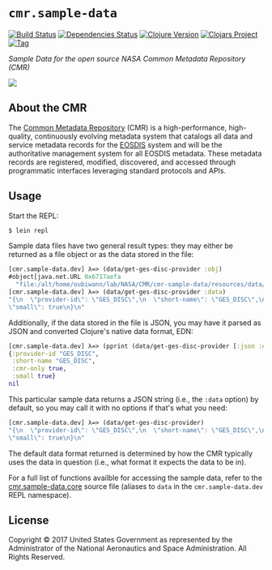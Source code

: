 # `cmr.sample-data`

[![Build Status][travis badge]][travis]
[![Dependencies Status][deps-badge]][deps]
[![Clojure Version][clojure-v]](project.clj)
[![Clojars Project][clojars-badge]][clojars]
[![Tag][tag-badge]][tag]


*Sample Data for the open source NASA Common Metadata Repository (CMR)*

[![][logo]][logo-large]


## About the CMR

The [Common Metadata Repository][cmr-project] (CMR) is a high-performance,
high-quality, continuously evolving metadata system that catalogs all data and
service metadata records for the [EOSDIS][eosdis] system and will be the
authoritative management system for all EOSDIS metadata. These metadata records
are registered, modified, discovered, and accessed through programmatic
interfaces leveraging standard protocols and APIs.


## Usage

Start the REPL:

```bash
$ lein repl
```

Sample data files have two general result types: they may either be returned
as a file object or as the data stored in the file:

```clj
[cmr.sample-data.dev] λ=> (data/get-ges-disc-provider :obj)
#object[java.net.URL 0x6717aefa
  "file:/alt/home/oubiwann/lab/NASA/CMR/cmr-sample-data/resources/data/providers/GES_DISC.json"]
[cmr.sample-data.dev] λ=> (data/get-ges-disc-provider :data)
"{\n  \"provider-id\": \"GES_DISC\",\n  \"short-name\": \"GES_DISC\",\n  \"cmr-only\": true,\n
\"small\": true\n}\n"
```

Additionally, if the data stored in the file is JSON, you may have it parsed
as JSON and converted Clojure's native data format, EDN:

```clj
[cmr.sample-data.dev] λ=> (pprint (data/get-ges-disc-provider [:json :edn]))
{:provider-id "GES_DISC",
 :short-name "GES_DISC",
 :cmr-only true,
 :small true}
nil
```

This particular sample data returns a JSON string (i.e., the `:data` option) by
default, so you may call it with no options if that's what you need:

```clj
[cmr.sample-data.dev] λ=> (data/get-ges-disc-provider)
"{\n  \"provider-id\": \"GES_DISC\",\n  \"short-name\": \"GES_DISC\",\n  \"cmr-only\": true,\n
\"small\": true\n}\n"
```

The default data format returned is determined by how the CMR typically uses
the data in question (i.e., what format it expects the data to be in).

For a full list of functions availble for accessing the sample data, refer to
the [cmr.sample-data.core](src/cmr/sample_data/core.clj) source file
(aliases to `data` in the `cmr.sample-data.dev` REPL namespace).


## License

Copyright © 2017 United States Government as represented by the Administrator of the National Aeronautics and Space Administration.
All Rights Reserved.


<!-- Named page links below: /-->

[logo]: resources/images/logo-250px.png
[logo-large]: resources/images/logo-2400px.png
[travis]: https://travis-ci.org/oubiwann/cmr-sample-data
[travis badge]: https://img.shields.io/travis/oubiwann/cmr-sample-data.svg
[deps]: http://jarkeeper.com/oubiwann/cmr-sample-data
[deps-badge]: http://jarkeeper.com/oubiwann/cmr-sample-data/status.svg
[tag-badge]: https://img.shields.io/github/tag/oubiwann/cmr-sample-data.svg
[tag]: https://github.com/oubiwann/cmr-sample-data/tags
[clojure-v]: https://img.shields.io/badge/clojure-1.8.0-blue.svg
[jdk-v]: https://img.shields.io/badge/jdk-1.7+-blue.svg
[clojars]: https://clojars.org/gov.nasa.earthdata/cmr-sample-data
[clojars-badge]: https://img.shields.io/clojars/v/gov.nasa.earthdata/cmr-sample-data.svg

[cmr-project]: https://earthdata.nasa.gov/about/science-system-description/eosdis-components/common-metadata-repository
[eosdis]: https://earthdata.nasa.gov/about
[cmr-github]: https://github.com/nasa/Common-Metadata-Repository
[clojure]: https://clojure.org/
